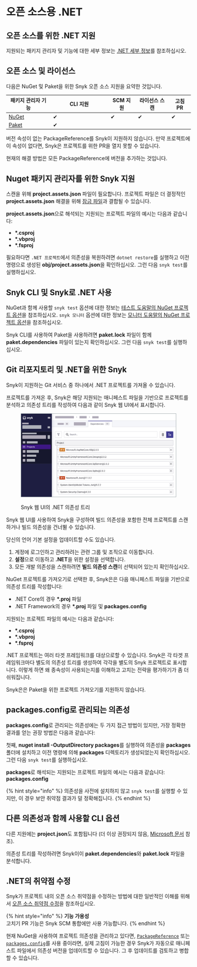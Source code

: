 # 오픈 소스용 .NET

## **오픈 소스를 위한** .NET **지원**

지원되는 패키지 관리자 및 기능에 대한 세부 정보는 [.NET 세부 정보](./)를 참조하십시오.

## 오픈 소스 및 라이선스

다음은 NuGet 및 Paket을 위한 Snyk 오픈 소스 지원을 요약한 것입니다.

<table><thead><tr><th>패키지 관리자 기능</th><th width="143">CLI 지원</th><th>SCM 지원</th><th>라이선스 스캔</th><th>고침 PR</th></tr></thead><tbody><tr><td><a href="https://www.nuget.org">NuGet</a></td><td>✔︎</td><td>✔︎</td><td>✔︎</td><td>✔︎</td></tr><tr><td><a href="https://fsprojects.github.io/Paket/index.html">Paket</a></td><td>✔︎</td><td></td><td></td><td></td></tr></tbody></table>

버전 속성이 없는 PackageReference를 Snyk이 지원하지 않습니다. 만약 프로젝트에 이 속성이 없다면, Snyk은 프로젝트를 위한 PR을 열지 못할 수 있습니다.

현재의 해결 방법은 모든 PackageReference에 버전을 추가하는 것입니다.

## Nuget 패키지 관리자를 위한 Snyk 지원

스캔을 위해 **project.assets.json** 파일이 필요합니다. 프로젝트 파일은 더 결정적인 **project.assets.json** 해결을 위해 [잠금 파일](https://docs.microsoft.com/en-us/nuget/consume-packages/package-references-in-project-files#locking-dependencies)과 결합될 수 있습니다.

**project.assets.json**으로 해석되는 지원되는 프로젝트 파일의 예시는 다음과 같습니다:

* **\*.csproj**
* **\*.vbproj**
* **\*.fsproj**

필요하다면 `.NET 프로젝트`에서 의존성을 복원하려면 `dotnet restore`를 실행하고 이전 명령으로 생성된 **obj/project.assets.json**을 확인하십시오. 그런 다음 `snyk test`를 실행하십시오.

## Snyk CLI 및 Snyk로 .NET 사용

NuGet과 함께 사용할 `snyk test` 옵션에 대한 정보는 [테스트 도움말의 NuGet 프로젝트 옵션](../../snyk-cli/commands/test.md#options-for-nuget-projects)을 참조하십시오. `snyk 모니터` 옵션에 대한 정보는 [모니터 도움말의 NuGet 프로젝트 옵션](../../snyk-cli/commands/monitor.md#options-for-nuget-projects)을 참조하십시오.

Snyk CLI를 사용하여 Paket을 사용하려면 **paket.lock** 파일이 함께 **paket.dependencies** 파일이 있는지 확인하십시오. 그런 다음 `snyk test`를 실행하십시오.

## Git 리포지토리 및 .NET을 위한 Snyk

Snyk이 지원하는 Git 서비스 중 하나에서 .NET 프로젝트를 가져올 수 있습니다.

프로젝트를 가져온 후, Snyk은 해당 지원되는 매니페스트 파일을 기반으로 프로젝트를 분석하고 의존성 트리를 작성하여 다음과 같이 Snyk 웹 UI에서 표시합니다.

<figure><img src="../../.gitbook/assets/dotNet Project.png" alt="Snyk 웹 UI의 .NET 의존성 트리"><figcaption><p>Snyk 웹 UI의 .NET 의존성 트리</p></figcaption></figure>

Snyk 웹 UI를 사용하여 Snyk을 구성하여 빌드 의존성을 포함한 전체 프로젝트를 스캔하거나 빌드 의존성을 건너뛸 수 있습니다.

당신의 언어 기본 설정을 업데이트할 수도 있습니다.

1. 계정에 로그인하고 관리하려는 관련 그룹 및 조직으로 이동합니다.
2. **설정**으로 이동하고 **.NET**을 위한 설정을 선택합니다.
3. 모든 개발 의존성을 스캔하려면 **빌드 의존성 스캔**이 선택되어 있는지 확인하십시오.

NuGet 프로젝트를 가져오기로 선택한 후, Snyk은은 다음 매니페스트 파일을 기반으로 의존성 트리를 작성합니다:

* .NET Core의 경우 **\*.proj** 파일
* .NET Framework의 경우 **\*.proj** 파일 및 **packages.config**

지원되는 프로젝트 파일의 예시는 다음과 같습니다:

* **\*.csproj**
* **\*.vbproj**
* **\*.fsproj**

.NET 프로젝트는 여러 타겟 프레임워크를 대상으로할 수 있습니다. Snyk은 각 타겟 프레임워크마다 별도의 의존성 트리를 생성하여 각각을 별도의 Snyk 프로젝트로 표시합니다. 이렇게 하면 왜 종속성이 사용되는지를 이해하고 고치는 전략을 평가하기가 좀 더 쉬워집니다.

Snyk은은 Paket을 위한 프로젝트 가져오기를 지원하지 않습니다.

## packages.config로 관리되는 의존성

**packages.config**로 관리되는 의존성에는 두 가지 접근 방법이 있지만, 가장 정확한 결과를 얻는 권장 방법은 다음과 같습니다:

첫째, **nuget install -OutputDirectory packages**를 실행하여 의존성을 **packages** 폴더에 설치하고 이전 명령에 의해 **packages** 디렉토리가 생성되었는지 확인하십시오. 그런 다음 `snyk test`를 실행하십시오.

**packages**로 해석되는 지원되는 프로젝트 파일의 예시는 다음과 같습니다: **packages.config**

{% hint style="info" %}
의존성을 사전에 설치하지 않고 `snyk test`를 실행할 수 있지만, 이 경우 보안 취약점 결과가 덜 정확해집니다.
{% endhint %}

## 다른 의존성과 함께 사용할 CLI 옵션

다른 지원에는 **project.json**도 포함됩니다 (더 이상 권장되지 않음, [Microsoft 문서](https://docs.microsoft.com/en-us/nuget/archive/project-json) 참조).

의존성 트리를 작성하려면 Snyk이이 **paket.dependencies**와 **paket.lock** 파일을 분석합니다.

## .NET의 취약점 수정

Snyk가 프로젝트 내의 오픈 소스 취약점을 수정하는 방법에 대한 일반적인 이해를 위해서 [오픈 소스 취약점 수정](../../scan-with-snyk/snyk-open-source/manage-vulnerabilities/fix-your-vulnerabilities.md)을 참조하십시오.

{% hint style="info" %}
**기능 가용성**\
고치기 PR 기능은 Snyk SCM 통합에만 사용 가능합니다.
{% endhint %}

현재 NuGet을 사용하여 프로젝트 의존성을 관리하고 있다면, [`PackageReference`](https://docs.microsoft.com/en-us/nuget/consume-packages/package-references-in-project-files) 또는 [`packages.config`](https://docs.microsoft.com/en-us/nuget/reference/packages-config)를 사용 중이라면, 실제 고침이 가능한 경우 Snyk가 자동으로 매니페스트 파일에서 의존성 버전을 업데이트할 수 있습니다. 그 후 업데이트를 검토하고 병합할 수 있습니다.
